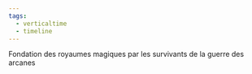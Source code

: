 ```yaml
---
tags:
  - verticaltime
  - timeline
---
```


<span 
	  class='ob-timelines' 
	  data-date='37-00-00-00' 
	  data-title='Fondation des royaumes magiques [37]' 
	  data-class='orange' 
	  data-img = 'Timeline Example/Timeline_2.jpg' 
	  data-type='range' 
	  data-end='37-00-00-00'> 
	Fondation des royaumes magiques par les survivants de la guerre des arcanes 
	  </span>